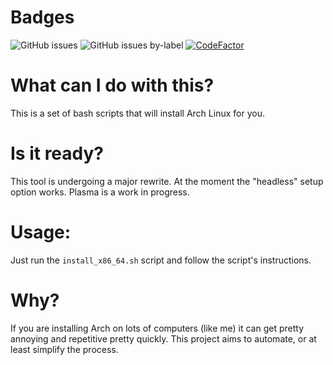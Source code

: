 # Badges
![GitHub issues](https://img.shields.io/github/issues/satcom886/arch-install)
![GitHub issues by-label](https://img.shields.io/github/issues/satcom886/arch-install/bug?label=bugs)
[![CodeFactor](https://www.codefactor.io/repository/github/satcom886/arch-install/badge)](https://www.codefactor.io/repository/github/satcom886/arch-install)
# What can I do with this?
This is a set of bash scripts that will install Arch Linux for you.
# Is it ready?
This tool is undergoing a major rewrite. At the moment the "headless" setup option works. Plasma is a work in progress.
# Usage:
Just run the `install_x86_64.sh` script and follow the script's instructions.
# Why?
If you are installing Arch on lots of computers (like me) it can get pretty annoying and repetitive pretty quickly. This project aims to automate, or at least simplify the process.